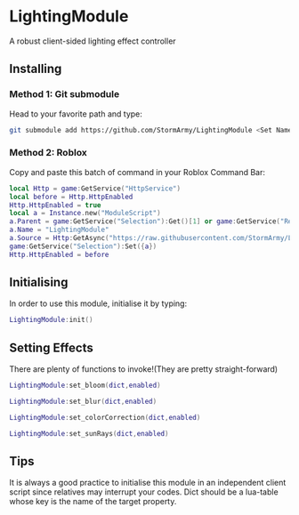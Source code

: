 # LightingModule

A robust client-sided lighting effect controller

## Installing

### Method 1: Git submodule

Head to your favorite path and type:
```bash
git submodule add https://github.com/StormArmy/LightingModule <Set Name>
```

### Method 2: Roblox

Copy and paste this batch of command in your Roblox Command Bar:

```lua
local Http = game:GetService("HttpService")
local before = Http.HttpEnabled
Http.HttpEnabled = true
local a = Instance.new("ModuleScript")
a.Parent = game:GetService("Selection"):Get()[1] or game:GetService("ReplicatedFirst")
a.Name = "LightingModule"
a.Source = Http:GetAsync("https://raw.githubusercontent.com/StormArmy/LightingModule/master/src/init.lua")
game:GetService("Selection"):Set({a})
Http.HttpEnabled = before
```

## Initialising

In order to use this module, initialise it by typing:

```lua
LightingModule:init()
```

## Setting Effects

There are plenty of functions to invoke!(They are pretty straight-forward)

```lua
LightingModule:set_bloom(dict,enabled)

LightingModule:set_blur(dict,enabled)

LightingModule:set_colorCorrection(dict,enabled)

LightingModule:set_sunRays(dict,enabled)

```

## Tips

It is always a good practice to initialise this module in an independent client script since relatives may interrupt your codes.
Dict should be a lua-table whose key is the name of the target property.

